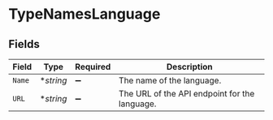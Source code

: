 # TypeNamesLanguage


## Fields

| Field                                         | Type                                          | Required                                      | Description                                   |
| --------------------------------------------- | --------------------------------------------- | --------------------------------------------- | --------------------------------------------- |
| `Name`                                        | **string*                                     | :heavy_minus_sign:                            | The name of the language.                     |
| `URL`                                         | **string*                                     | :heavy_minus_sign:                            | The URL of the API endpoint for the language. |